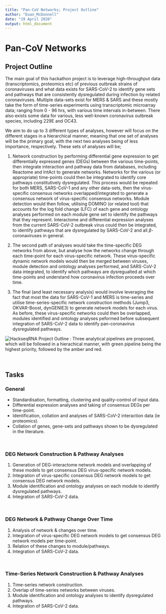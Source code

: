 ```yaml
---
title: "Pan-CoV Networks; Project Outline"
author: "Euan_McDonnell"
date: "19 April 2020"
output: html_document
---
```


# Pan-CoV Networks


## Project Outline

The main goal of this hackathon project is to leverage high-throughput data (transcriptomics, proteomics etc) of previous outbreak strains of coronaviruses and what data exists for SARS-CoV-2 to identify gene sets and pathways that are consistently dysregulated during infection by related coronaviruses. Multiple data-sets exist for MERS & SARS and these mostly take the form of time-series experiments using transcriptomic microarray data; ranging from 0 - 96 hrs, with various time intervals in-between. There also exists some data for various, less well-known coronavirus outbreak species, including 229E and OC43. 

We aim to do up to 3 different types of analyses, however will focus on the different stages in a hierarchical manner, meaning that one set of analyses will be the primary goal, with the next two analyses being of less importance, respectively. These sets of analyses will be;

1. Network construction by performing differential gene expression to get differentially expressed genes (DEGs) between the various time-points, then integrate interaction and pathway data from databases, including Reactome and IntAct to generate networks. Networks for the various (or appropriate) time-points could then be integrated to identify core pathways constitutively dysregulated. This process would be repeated for both MERS, SARS-CoV-1 and any other data-sets, then the virus-specific consensus networks overlapped/integrated to generate a consensus network of virus-specific consensus networks. Module detection would then follow, utilising DOMINO (or related tool) that accounts for the log fold change (LFC) of each gene and ontology analyses performed on each module gene set to identify the pathways that they represent. Interactome and differential expression analyses from the current SARS-CoV-2 outbreak virus could then be integrated, to identify pathways that are dysregulated by SARS-CoV-2 and all $\beta$-coronaviruses in general.

2. The second path of analyses would take the time-specific DEG networks from above, but analyse how the networks change through each time-point for each virus-specific network. These virus-specific dynamic network models would then be merged between viruses, module detection and ontology analyses performed, and SARS-CoV-2 data integrated, to identify which pathways are dysregualted at which time-points and understand how coronavirus infection proceeds over time.

3. The final (and least necessary analysis) would involve leveraging the fact that most the data for SARS-CoV-1 and MERS is time-series and utilise time-series-specific network construction methods (Jump3, OKVAR-Boost, dynGENIE3) to generate network models for each virus. As before, these virus-specific networks could then be overlapped, modules identified and ontology analyses peformed before subsequent integration of SARS-CoV-2 data to identify pan-coronavirus dysregulated pathways.

![**HackseqRNA Project Outline** : Three analytical pipelines are proposed, which will be followed in a hierachical manner, with *green* pipeline being the highest priority, followed by the *amber* and *red*.  ](/home/euan/Documents/other_projects/hackseqRNA/network_construction/pipeline.jpg)

<br />

## Tasks

### General

* Standardisation, formatting, clustering and quality-control of input data. 
* Differential expression analyses and taking of consensus DEGs per time-point.
* Identification, collation and analyses of SARS-CoV-2 interaction data (ie proteomics).
* Collation of genes, gene-sets and pathways shown to be dysregulated in the literature.

<br />

### DEG Network Construction & Pathway Analyses

1. Generation of DEG-interactome network models and overlapping of these models to get consensus DEG virus-specific network models.
2. Integration of virus-specific consensus DEG network models to get consensus DEG network models.
3. Module identification and ontology analyses on each module to identify dysregulated pathways.
4. Integration of SARS-CoV-2 data.

<br />

### DEG Network & Pathway Change Over Time

1. Analysis of network & changes over time.
2. Integration of virus-specific DEG network models to get consensus DEG network models per time-point.
3. Relation of these changes to module/pathways.
4. Integration of SARS-CoV-2 data.

<br />

### Time-Series Network Construction & Pathway Analyses

1. Time-series network construction.
2. Overlap of time-series networks between viruses.
3. Module identification and ontology analyses to identify dysregulated pathways.
4. Integration of SARS-CoV-2 data.

<br />
<br />
<br />
